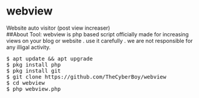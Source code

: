# webview
Website auto visitor (post view increaser)
<br>
##About Tool:
webview is php based script officially made for increasing views on your blog or website .
use it carefully .
we are not responsible for any illigal activity.
<br>
<pre>
$ apt update && apt upgrade
$ pkg install php
$ pkg install git
$ git clone https://github.com/TheCyberBoy/webview
$ cd webview
$ php webview.php
</pre>
